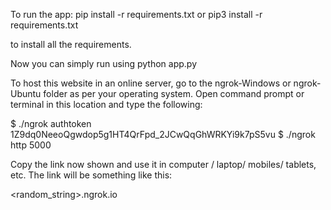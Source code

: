 To run the app:
pip install -r requirements.txt
or 
pip3 install -r requirements.txt

to install all the requirements.
 
Now you can simply run using 
python app.py

To host this website in an online server, go to the ngrok-Windows or ngrok-Ubuntu folder as per your operating system.
Open command prompt or terminal in this location and type the following:

$ ./ngrok authtoken 1Z9dq0NeeoQgwdop5g1HT4QrFpd_2JCwQqGhWRKYi9k7pS5vu
$ ./ngrok http 5000

Copy the link now shown and use it in computer / laptop/ mobiles/ tablets, etc.
The link will be something like this:

<random_string>.ngrok.io



